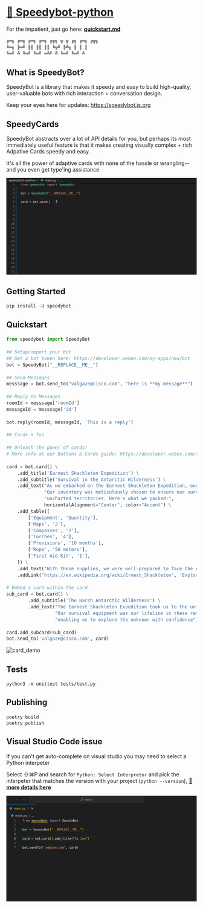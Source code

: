 # [🐍 Speedybot-python](https://pypi.org/project/speedybot)

For the impatient, just go here: **[quickstart.md](./quickstart.md)**

```md
╔═╗ ╔═╗ ╔═╗ ╔═╗ ╔╦╗ ╦ ╦ ╔╗ ╔═╗ ╔╦╗
╚═╗ ╠═╝ ║╣ ║╣ ║║ ╚╦╝ ╠╩╗ ║ ║ ║  
╚═╝ ╩ ╚═╝ ╚═╝ ═╩╝ ╩ ╚═╝ ╚═╝ ╩
```

## What is SpeedyBot?

SpeedyBot is a library that makes it speedy and easy to build high-quality, user-valuable bots with rich interaction + conversation design. 

Keep your eyes here for updates: https://speedybot.js.org


## SpeedyCards

SpeedyBot abstracts over a lot of API details for you, but perhaps its most immediately useful feature is that it makes creating visually complex + rich Adpative Cards speedy and easy.

It's all the power of adaptive cards with none of the hassle or wrangling-- and you even get type'ing assistance

![speedycard](https://raw.githubusercontent.com/valgaze/speedybot-python/main/assets/speedycard.gif)

## Getting Started

```
pip install -U speedybot
```

## Quickstart

```python
from speedybot import SpeedyBot

## Setup/import your bot
## Get a bot token here: https://developer.webex.com/my-apps/new/bot
bot = SpeedyBot("__REPLACE__ME__")

## Send Messages
messsage = bot.send_to("valgaze@cisco.com", "here is **my message**")

## Reply to Messages
roomId = messsage['roomId']
messageId = messsage['id']

bot.reply(roomId, messageId, 'This is a reply')

## Cards + fun

## Unleash the power of cards!
# More info at our Buttons & Cards guide: https://developer.webex.com/docs/buttons-and-cards

card = bot.card() \
    .add_title('Earnest Shackleton Expedition') \
    .add_subtitle('Survival in the Antarctic Wilderness') \
    .add_text("As we embarked on the Earnest Shackleton Expedition, our success hinged on the equipment we carried. "
              "Our inventory was meticulously chosen to ensure our survival in the harsh Antarctic wilderness and guide us through "
              "uncharted territories. Here's what we packed:",
              horizontalAlignment="Center", color="Accent") \
    .add_table([
        ['Equipment', 'Quantity'],
        ['Maps', '2'],
        ['Compasses', '2'],
        ['Torches', '4'],
        ['Provisions', '10 months'],
        ['Rope', '50 meters'],
        ['First Aid Kit', '1'],
    ]) \
    .add_text("With these supplies, we were well-prepared to face the challenges that lay ahead") \
    .addLink('https://en.wikipedia.org/wiki/Ernest_Shackleton', 'Explore Earnest Shackleton Expedition') \

# Embed a card within the card
sub_card = bot.card() \
        .add_subtitle('The Harsh Antarctic Wilderness') \
        .add_text("The Earnest Shackleton Expedition took us to the unforgiving Antarctic wilderness, filled with extreme cold, isolation, and constant danger. "
                  "Our survival equipment was our lifeline in these remote landscapes, ensuring our safety and "
                  "enabling us to explore the unknown with confidence")

card.add_subcard(sub_card)
bot.send_to('valgaze@cisco.com', card)

```

![card_demo](https://github.com/valgaze/speedybot-python/assets/1396559/3162ff42-537c-4f09-9f37-e2d361270c62)


## Tests

```
python3 -m unittest tests/test.py
```

## Publishing

```
poetry build
poetry publish
```

## Visual Studio Code issue

If you can't get auto-complete on visual studio you may need to select a Python interpeter

Select ⇧⌘P and search for `Python: Select Interpreter` and pick the interpeter that matches the version with your project (`python --version`), **[🔗 more details here](https://code.visualstudio.com/docs/python/environments)**

![speedycard](./assets/vsc_interpreter.gif)
